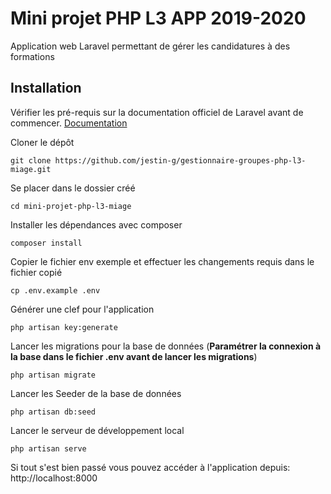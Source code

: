 # Mini projet PHP L3 APP 2019-2020 

Application web Laravel permettant de gérer les candidatures à des formations

## Installation

Vérifier les pré-requis sur la documentation officiel de Laravel avant de commencer. [Documentation](https://laravel.com/docs/7.x/installation#installation)


Cloner le dépôt

    git clone https://github.com/jestin-g/gestionnaire-groupes-php-l3-miage.git

Se placer dans le dossier créé

    cd mini-projet-php-l3-miage

Installer les dépendances avec composer

    composer install

Copier le fichier env exemple et effectuer les changements requis dans le fichier copié

    cp .env.example .env

Générer une clef pour l'application

    php artisan key:generate

Lancer les migrations pour la base de données (**Paramétrer la connexion à la base dans le fichier .env avant de lancer les migrations**)

    php artisan migrate
    
Lancer les Seeder de la base de données

    php artisan db:seed
    
Lancer le serveur de développement local

    php artisan serve

Si tout s'est bien passé vous pouvez accéder à l'application depuis: http://localhost:8000
